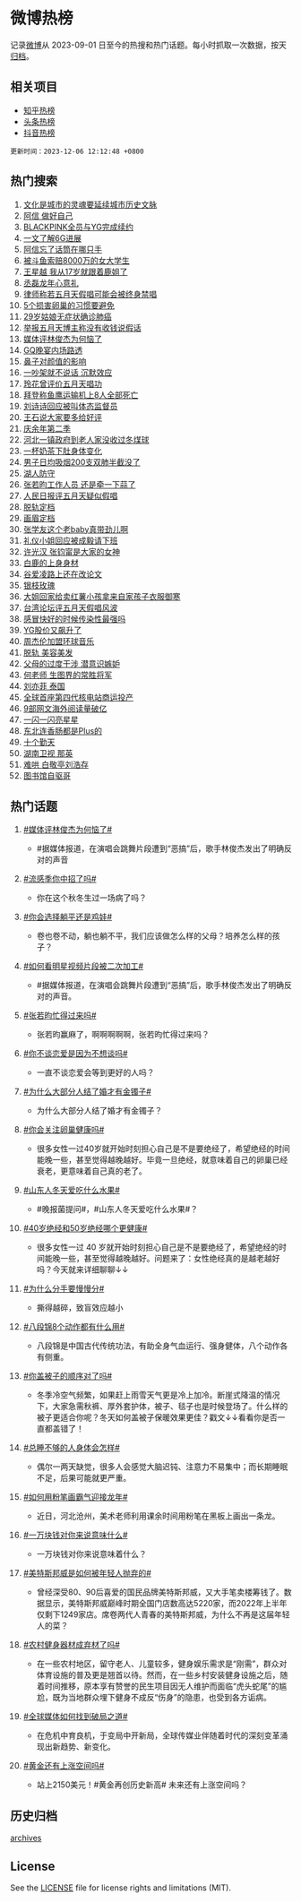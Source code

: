 # 微博热榜

记录[微博](https://www.weibo.com)从 2023-09-01 日至今的热搜和热门话题。每小时抓取一次数据，按天[归档](archives)。

## 相关项目

- [知乎热榜](https://github.com/hotarchive/zhihu)
- [头条热榜](https://github.com/hotarchive/toutiao)
- [抖音热榜](https://github.com/hotarchive/douyin)


`更新时间：2023-12-06 12:12:48 +0800`

## 热门搜索

1. [文化是城市的灵魂要延续城市历史文脉](https://m.weibo.cn/search?containerid=100103type%3D1%26t%3D10%26q%3D%23%E6%96%87%E5%8C%96%E6%98%AF%E5%9F%8E%E5%B8%82%E7%9A%84%E7%81%B5%E9%AD%82%E8%A6%81%E5%BB%B6%E7%BB%AD%E5%9F%8E%E5%B8%82%E5%8E%86%E5%8F%B2%E6%96%87%E8%84%89%23&stream_entry_id=51&isnewpage=1&extparam=seat%3D1%26dgr%3D0%26c_type%3D51%26stream_entry_id%3D51%26cate%3D10103%26filter_type%3Drealtimehot%26q%3D%2523%25E6%2596%2587%25E5%258C%2596%25E6%2598%25AF%25E5%259F%258E%25E5%25B8%2582%25E7%259A%2584%25E7%2581%25B5%25E9%25AD%2582%25E8%25A6%2581%25E5%25BB%25B6%25E7%25BB%25AD%25E5%259F%258E%25E5%25B8%2582%25E5%258E%2586%25E5%258F%25B2%25E6%2596%2587%25E8%2584%2589%2523%26pos%3D0%26display_time%3D1701835967%26pre_seqid%3D1701835967170016238162)
1. [阿信 做好自己](https://m.weibo.cn/search?containerid=100103type%3D1%26t%3D10%26q%3D%E9%98%BF%E4%BF%A1+%E5%81%9A%E5%A5%BD%E8%87%AA%E5%B7%B1&stream_entry_id=31&isnewpage=1&extparam=seat%3D1%26dgr%3D0%26flag%3D4%26pos%3D0%26band_rank%3D1%26realpos%3D1%26c_type%3D31%26lcate%3D5001%26stream_entry_id%3D31%26filter_type%3Drealtimehot%26q%3D%25E9%2598%25BF%25E4%25BF%25A1%2520%25E5%2581%259A%25E5%25A5%25BD%25E8%2587%25AA%25E5%25B7%25B1%26cate%3D5001%26display_time%3D1701835967%26pre_seqid%3D1701835967170016238162)
1. [BLACKPINK全员与YG完成续约](https://m.weibo.cn/search?containerid=100103type%3D1%26t%3D10%26q%3D%23BLACKPINK%E5%85%A8%E5%91%98%E4%B8%8EYG%E5%AE%8C%E6%88%90%E7%BB%AD%E7%BA%A6%23&stream_entry_id=31&isnewpage=1&extparam=seat%3D1%26dgr%3D0%26flag%3D2%26pos%3D1%26band_rank%3D2%26realpos%3D2%26c_type%3D31%26lcate%3D5001%26stream_entry_id%3D31%26filter_type%3Drealtimehot%26q%3D%2523BLACKPINK%25E5%2585%25A8%25E5%2591%2598%25E4%25B8%258EYG%25E5%25AE%258C%25E6%2588%2590%25E7%25BB%25AD%25E7%25BA%25A6%2523%26cate%3D5001%26display_time%3D1701835967%26pre_seqid%3D1701835967170016238162)
1. [一文了解6G进展](https://m.weibo.cn/search?containerid=100103type%3D1%26t%3D10%26q%3D%23%E4%B8%80%E6%96%87%E4%BA%86%E8%A7%A36G%E8%BF%9B%E5%B1%95%23&stream_entry_id=31&isnewpage=1&extparam=seat%3D1%26dgr%3D0%26flag%3D1%26pos%3D2%26band_rank%3D3%26realpos%3D3%26c_type%3D31%26lcate%3D5001%26stream_entry_id%3D31%26filter_type%3Drealtimehot%26q%3D%2523%25E4%25B8%2580%25E6%2596%2587%25E4%25BA%2586%25E8%25A7%25A36G%25E8%25BF%259B%25E5%25B1%2595%2523%26cate%3D5001%26display_time%3D1701835967%26pre_seqid%3D1701835967170016238162)
1. [阿信忘了话筒在哪只手](https://m.weibo.cn/search?containerid=100103type%3D1%26t%3D10%26q%3D%E9%98%BF%E4%BF%A1%E5%BF%98%E4%BA%86%E8%AF%9D%E7%AD%92%E5%9C%A8%E5%93%AA%E5%8F%AA%E6%89%8B&stream_entry_id=31&isnewpage=1&extparam=seat%3D1%26dgr%3D0%26flag%3D2%26pos%3D3%26band_rank%3D4%26realpos%3D4%26c_type%3D31%26lcate%3D5001%26stream_entry_id%3D31%26filter_type%3Drealtimehot%26q%3D%25E9%2598%25BF%25E4%25BF%25A1%25E5%25BF%2598%25E4%25BA%2586%25E8%25AF%259D%25E7%25AD%2592%25E5%259C%25A8%25E5%2593%25AA%25E5%258F%25AA%25E6%2589%258B%26cate%3D5001%26display_time%3D1701835967%26pre_seqid%3D1701835967170016238162)
1. [被斗鱼索赔8000万的女大学生](https://m.weibo.cn/search?containerid=100103type%3D1%26t%3D10%26q%3D%23%E8%A2%AB%E6%96%97%E9%B1%BC%E7%B4%A2%E8%B5%948000%E4%B8%87%E7%9A%84%E5%A5%B3%E5%A4%A7%E5%AD%A6%E7%94%9F%23&stream_entry_id=31&isnewpage=1&extparam=seat%3D1%26dgr%3D0%26flag%3D2%26pos%3D4%26band_rank%3D5%26realpos%3D5%26c_type%3D31%26lcate%3D5001%26stream_entry_id%3D31%26filter_type%3Drealtimehot%26q%3D%2523%25E8%25A2%25AB%25E6%2596%2597%25E9%25B1%25BC%25E7%25B4%25A2%25E8%25B5%25948000%25E4%25B8%2587%25E7%259A%2584%25E5%25A5%25B3%25E5%25A4%25A7%25E5%25AD%25A6%25E7%2594%259F%2523%26cate%3D5001%26display_time%3D1701835967%26pre_seqid%3D1701835967170016238162)
1. [王星越 我从17岁就跟着鹿姐了](https://m.weibo.cn/search?containerid=100103type%3D1%26t%3D10%26q%3D%E7%8E%8B%E6%98%9F%E8%B6%8A+%E6%88%91%E4%BB%8E17%E5%B2%81%E5%B0%B1%E8%B7%9F%E7%9D%80%E9%B9%BF%E5%A7%90%E4%BA%86&stream_entry_id=31&isnewpage=1&extparam=seat%3D1%26dgr%3D0%26flag%3D1%26pos%3D5%26band_rank%3D6%26realpos%3D6%26c_type%3D31%26lcate%3D5001%26stream_entry_id%3D31%26filter_type%3Drealtimehot%26q%3D%25E7%258E%258B%25E6%2598%259F%25E8%25B6%258A%2520%25E6%2588%2591%25E4%25BB%258E17%25E5%25B2%2581%25E5%25B0%25B1%25E8%25B7%259F%25E7%259D%2580%25E9%25B9%25BF%25E5%25A7%2590%25E4%25BA%2586%26cate%3D5001%26display_time%3D1701835967%26pre_seqid%3D1701835967170016238162)
1. [丞磊龙年心意礼](https://m.weibo.cn/search?containerid=100103type%3D1%26t%3D10%26q%3D%23%E4%B8%9E%E7%A3%8A%E9%BE%99%E5%B9%B4%E5%BF%83%E6%84%8F%E7%A4%BC%23&stream_entry_id=31&isnewpage=1&extparam=seat%3D1%26dgr%3D0%26filter_type%3Drealtimehot%26q%3D%2523%25E4%25B8%259E%25E7%25A3%258A%25E9%25BE%2599%25E5%25B9%25B4%25E5%25BF%2583%25E6%2584%258F%25E7%25A4%25BC%2523%26pos%3D6%26band_rank%3D7%26topic_ad%3D1%26c_type%3D31%26is_ad_pos%3D1%26stream_entry_id%3D31%26adid%3D213520%26cate%3D5001%26lcate%3D5001%26display_time%3D1701835967%26pre_seqid%3D1701835967170016238162)
1. [律师称若五月天假唱可能会被终身禁唱](https://m.weibo.cn/search?containerid=100103type%3D1%26t%3D10%26q%3D%23%E5%BE%8B%E5%B8%88%E7%A7%B0%E8%8B%A5%E4%BA%94%E6%9C%88%E5%A4%A9%E5%81%87%E5%94%B1%E5%8F%AF%E8%83%BD%E4%BC%9A%E8%A2%AB%E7%BB%88%E8%BA%AB%E7%A6%81%E5%94%B1%23&stream_entry_id=31&isnewpage=1&extparam=seat%3D1%26dgr%3D0%26flag%3D2%26pos%3D7%26band_rank%3D7%26realpos%3D7%26c_type%3D31%26lcate%3D5001%26stream_entry_id%3D31%26filter_type%3Drealtimehot%26q%3D%2523%25E5%25BE%258B%25E5%25B8%2588%25E7%25A7%25B0%25E8%258B%25A5%25E4%25BA%2594%25E6%259C%2588%25E5%25A4%25A9%25E5%2581%2587%25E5%2594%25B1%25E5%258F%25AF%25E8%2583%25BD%25E4%25BC%259A%25E8%25A2%25AB%25E7%25BB%2588%25E8%25BA%25AB%25E7%25A6%2581%25E5%2594%25B1%2523%26cate%3D5001%26display_time%3D1701835967%26pre_seqid%3D1701835967170016238162)
1. [5个损害卵巢的习惯要避免](https://m.weibo.cn/search?containerid=100103type%3D1%26t%3D10%26q%3D%235%E4%B8%AA%E6%8D%9F%E5%AE%B3%E5%8D%B5%E5%B7%A2%E7%9A%84%E4%B9%A0%E6%83%AF%E8%A6%81%E9%81%BF%E5%85%8D%23&stream_entry_id=31&isnewpage=1&extparam=seat%3D1%26dgr%3D0%26flag%3D1%26pos%3D8%26band_rank%3D8%26realpos%3D8%26c_type%3D31%26lcate%3D5001%26stream_entry_id%3D31%26filter_type%3Drealtimehot%26q%3D%25235%25E4%25B8%25AA%25E6%258D%259F%25E5%25AE%25B3%25E5%258D%25B5%25E5%25B7%25A2%25E7%259A%2584%25E4%25B9%25A0%25E6%2583%25AF%25E8%25A6%2581%25E9%2581%25BF%25E5%2585%258D%2523%26cate%3D5001%26display_time%3D1701835967%26pre_seqid%3D1701835967170016238162)
1. [29岁姑娘无症状确诊肺癌](https://m.weibo.cn/search?containerid=100103type%3D1%26t%3D10%26q%3D%2329%E5%B2%81%E5%A7%91%E5%A8%98%E6%97%A0%E7%97%87%E7%8A%B6%E7%A1%AE%E8%AF%8A%E8%82%BA%E7%99%8C%23&stream_entry_id=31&isnewpage=1&extparam=seat%3D1%26dgr%3D0%26flag%3D0%26pos%3D9%26band_rank%3D9%26realpos%3D9%26c_type%3D31%26lcate%3D5001%26stream_entry_id%3D31%26filter_type%3Drealtimehot%26q%3D%252329%25E5%25B2%2581%25E5%25A7%2591%25E5%25A8%2598%25E6%2597%25A0%25E7%2597%2587%25E7%258A%25B6%25E7%25A1%25AE%25E8%25AF%258A%25E8%2582%25BA%25E7%2599%258C%2523%26cate%3D5001%26display_time%3D1701835967%26pre_seqid%3D1701835967170016238162)
1. [举报五月天博主称没有收钱说假话](https://m.weibo.cn/search?containerid=100103type%3D1%26t%3D10%26q%3D%23%E4%B8%BE%E6%8A%A5%E4%BA%94%E6%9C%88%E5%A4%A9%E5%8D%9A%E4%B8%BB%E7%A7%B0%E6%B2%A1%E6%9C%89%E6%94%B6%E9%92%B1%E8%AF%B4%E5%81%87%E8%AF%9D%23&stream_entry_id=31&isnewpage=1&extparam=seat%3D1%26dgr%3D0%26flag%3D2%26pos%3D10%26band_rank%3D10%26realpos%3D10%26c_type%3D31%26lcate%3D5001%26stream_entry_id%3D31%26filter_type%3Drealtimehot%26q%3D%2523%25E4%25B8%25BE%25E6%258A%25A5%25E4%25BA%2594%25E6%259C%2588%25E5%25A4%25A9%25E5%258D%259A%25E4%25B8%25BB%25E7%25A7%25B0%25E6%25B2%25A1%25E6%259C%2589%25E6%2594%25B6%25E9%2592%25B1%25E8%25AF%25B4%25E5%2581%2587%25E8%25AF%259D%2523%26cate%3D5001%26display_time%3D1701835967%26pre_seqid%3D1701835967170016238162)
1. [媒体评林俊杰为何恼了](https://m.weibo.cn/search?containerid=100103type%3D1%26t%3D10%26q%3D%23%E5%AA%92%E4%BD%93%E8%AF%84%E6%9E%97%E4%BF%8A%E6%9D%B0%E4%B8%BA%E4%BD%95%E6%81%BC%E4%BA%86%23&stream_entry_id=31&isnewpage=1&extparam=seat%3D1%26dgr%3D0%26flag%3D2%26pos%3D11%26band_rank%3D11%26realpos%3D11%26c_type%3D31%26lcate%3D5001%26stream_entry_id%3D31%26filter_type%3Drealtimehot%26q%3D%2523%25E5%25AA%2592%25E4%25BD%2593%25E8%25AF%2584%25E6%259E%2597%25E4%25BF%258A%25E6%259D%25B0%25E4%25B8%25BA%25E4%25BD%2595%25E6%2581%25BC%25E4%25BA%2586%2523%26cate%3D5001%26display_time%3D1701835967%26pre_seqid%3D1701835967170016238162)
1. [GQ晚宴内场路透](https://m.weibo.cn/search?containerid=100103type%3D1%26t%3D10%26q%3D%23GQ%E6%99%9A%E5%AE%B4%E5%86%85%E5%9C%BA%E8%B7%AF%E9%80%8F%23&stream_entry_id=31&isnewpage=1&extparam=seat%3D1%26dgr%3D0%26flag%3D1%26pos%3D12%26band_rank%3D12%26realpos%3D12%26c_type%3D31%26lcate%3D5001%26stream_entry_id%3D31%26filter_type%3Drealtimehot%26q%3D%2523GQ%25E6%2599%259A%25E5%25AE%25B4%25E5%2586%2585%25E5%259C%25BA%25E8%25B7%25AF%25E9%2580%258F%2523%26cate%3D5001%26display_time%3D1701835967%26pre_seqid%3D1701835967170016238162)
1. [鼻子对颜值的影响](https://m.weibo.cn/search?containerid=100103type%3D1%26t%3D10%26q%3D%E9%BC%BB%E5%AD%90%E5%AF%B9%E9%A2%9C%E5%80%BC%E7%9A%84%E5%BD%B1%E5%93%8D&stream_entry_id=31&isnewpage=1&extparam=seat%3D1%26dgr%3D0%26flag%3D1%26pos%3D13%26band_rank%3D13%26realpos%3D13%26c_type%3D31%26lcate%3D5001%26stream_entry_id%3D31%26filter_type%3Drealtimehot%26q%3D%25E9%25BC%25BB%25E5%25AD%2590%25E5%25AF%25B9%25E9%25A2%259C%25E5%2580%25BC%25E7%259A%2584%25E5%25BD%25B1%25E5%2593%258D%26cate%3D5001%26display_time%3D1701835967%26pre_seqid%3D1701835967170016238162)
1. [一吵架就不说话 沉默效应](https://m.weibo.cn/search?containerid=100103type%3D1%26t%3D10%26q%3D%E4%B8%80%E5%90%B5%E6%9E%B6%E5%B0%B1%E4%B8%8D%E8%AF%B4%E8%AF%9D+%E6%B2%89%E9%BB%98%E6%95%88%E5%BA%94&stream_entry_id=31&isnewpage=1&extparam=seat%3D1%26dgr%3D0%26flag%3D1%26pos%3D14%26band_rank%3D14%26realpos%3D14%26c_type%3D31%26lcate%3D5001%26stream_entry_id%3D31%26filter_type%3Drealtimehot%26q%3D%25E4%25B8%2580%25E5%2590%25B5%25E6%259E%25B6%25E5%25B0%25B1%25E4%25B8%258D%25E8%25AF%25B4%25E8%25AF%259D%2520%25E6%25B2%2589%25E9%25BB%2598%25E6%2595%2588%25E5%25BA%2594%26cate%3D5001%26display_time%3D1701835967%26pre_seqid%3D1701835967170016238162)
1. [玲花曾评价五月天唱功](https://m.weibo.cn/search?containerid=100103type%3D1%26t%3D10%26q%3D%23%E7%8E%B2%E8%8A%B1%E6%9B%BE%E8%AF%84%E4%BB%B7%E4%BA%94%E6%9C%88%E5%A4%A9%E5%94%B1%E5%8A%9F%23&stream_entry_id=31&isnewpage=1&extparam=seat%3D1%26dgr%3D0%26flag%3D1%26pos%3D15%26band_rank%3D15%26realpos%3D15%26c_type%3D31%26lcate%3D5001%26stream_entry_id%3D31%26filter_type%3Drealtimehot%26q%3D%2523%25E7%258E%25B2%25E8%258A%25B1%25E6%259B%25BE%25E8%25AF%2584%25E4%25BB%25B7%25E4%25BA%2594%25E6%259C%2588%25E5%25A4%25A9%25E5%2594%25B1%25E5%258A%259F%2523%26cate%3D5001%26display_time%3D1701835967%26pre_seqid%3D1701835967170016238162)
1. [拜登称鱼鹰运输机上8人全部死亡](https://m.weibo.cn/search?containerid=100103type%3D1%26t%3D10%26q%3D%23%E6%8B%9C%E7%99%BB%E7%A7%B0%E9%B1%BC%E9%B9%B0%E8%BF%90%E8%BE%93%E6%9C%BA%E4%B8%8A8%E4%BA%BA%E5%85%A8%E9%83%A8%E6%AD%BB%E4%BA%A1%23&stream_entry_id=31&isnewpage=1&extparam=seat%3D1%26dgr%3D0%26flag%3D1%26pos%3D16%26band_rank%3D16%26realpos%3D16%26c_type%3D31%26lcate%3D5001%26stream_entry_id%3D31%26filter_type%3Drealtimehot%26q%3D%2523%25E6%258B%259C%25E7%2599%25BB%25E7%25A7%25B0%25E9%25B1%25BC%25E9%25B9%25B0%25E8%25BF%2590%25E8%25BE%2593%25E6%259C%25BA%25E4%25B8%258A8%25E4%25BA%25BA%25E5%2585%25A8%25E9%2583%25A8%25E6%25AD%25BB%25E4%25BA%25A1%2523%26cate%3D5001%26display_time%3D1701835967%26pre_seqid%3D1701835967170016238162)
1. [刘诗诗回应被叫体态监督员](https://m.weibo.cn/search?containerid=100103type%3D1%26t%3D10%26q%3D%23%E5%88%98%E8%AF%97%E8%AF%97%E5%9B%9E%E5%BA%94%E8%A2%AB%E5%8F%AB%E4%BD%93%E6%80%81%E7%9B%91%E7%9D%A3%E5%91%98%23&stream_entry_id=31&isnewpage=1&extparam=seat%3D1%26dgr%3D0%26flag%3D1%26pos%3D17%26band_rank%3D17%26realpos%3D17%26c_type%3D31%26lcate%3D5001%26stream_entry_id%3D31%26filter_type%3Drealtimehot%26q%3D%2523%25E5%2588%2598%25E8%25AF%2597%25E8%25AF%2597%25E5%259B%259E%25E5%25BA%2594%25E8%25A2%25AB%25E5%258F%25AB%25E4%25BD%2593%25E6%2580%2581%25E7%259B%2591%25E7%259D%25A3%25E5%2591%2598%2523%26cate%3D5001%26display_time%3D1701835967%26pre_seqid%3D1701835967170016238162)
1. [王石说大家要多给好评](https://m.weibo.cn/search?containerid=100103type%3D1%26t%3D10%26q%3D%23%E7%8E%8B%E7%9F%B3%E8%AF%B4%E5%A4%A7%E5%AE%B6%E8%A6%81%E5%A4%9A%E7%BB%99%E5%A5%BD%E8%AF%84%23&stream_entry_id=31&isnewpage=1&extparam=seat%3D1%26dgr%3D0%26flag%3D0%26realpos%3D18%26pos%3D18%26band_rank%3D18%26q%3D%2523%25E7%258E%258B%25E7%259F%25B3%25E8%25AF%25B4%25E5%25A4%25A7%25E5%25AE%25B6%25E8%25A6%2581%25E5%25A4%259A%25E7%25BB%2599%25E5%25A5%25BD%25E8%25AF%2584%2523%26c_type%3D31%26lcate%3D5001%26stream_entry_id%3D31%26filter_type%3Drealtimehot%26adid%3D213337%26cate%3D5001%26display_time%3D1701835967%26pre_seqid%3D1701835967170016238162)
1. [庆余年第二季](https://m.weibo.cn/search?containerid=100103type%3D1%26t%3D10%26q%3D%E5%BA%86%E4%BD%99%E5%B9%B4%E7%AC%AC%E4%BA%8C%E5%AD%A3&stream_entry_id=31&isnewpage=1&extparam=seat%3D1%26dgr%3D0%26flag%3D0%26pos%3D19%26band_rank%3D19%26realpos%3D19%26c_type%3D31%26lcate%3D5001%26stream_entry_id%3D31%26filter_type%3Drealtimehot%26q%3D%25E5%25BA%2586%25E4%25BD%2599%25E5%25B9%25B4%25E7%25AC%25AC%25E4%25BA%258C%25E5%25AD%25A3%26cate%3D5001%26display_time%3D1701835967%26pre_seqid%3D1701835967170016238162)
1. [河北一镇政府到老人家没收过冬煤球](https://m.weibo.cn/search?containerid=100103type%3D1%26t%3D10%26q%3D%23%E6%B2%B3%E5%8C%97%E4%B8%80%E9%95%87%E6%94%BF%E5%BA%9C%E5%88%B0%E8%80%81%E4%BA%BA%E5%AE%B6%E6%B2%A1%E6%94%B6%E8%BF%87%E5%86%AC%E7%85%A4%E7%90%83%23&stream_entry_id=31&isnewpage=1&extparam=seat%3D1%26dgr%3D0%26flag%3D0%26pos%3D20%26band_rank%3D20%26realpos%3D20%26c_type%3D31%26lcate%3D5001%26stream_entry_id%3D31%26filter_type%3Drealtimehot%26q%3D%2523%25E6%25B2%25B3%25E5%258C%2597%25E4%25B8%2580%25E9%2595%2587%25E6%2594%25BF%25E5%25BA%259C%25E5%2588%25B0%25E8%2580%2581%25E4%25BA%25BA%25E5%25AE%25B6%25E6%25B2%25A1%25E6%2594%25B6%25E8%25BF%2587%25E5%2586%25AC%25E7%2585%25A4%25E7%2590%2583%2523%26cate%3D5001%26display_time%3D1701835967%26pre_seqid%3D1701835967170016238162)
1. [一杯奶茶下肚身体变化](https://m.weibo.cn/search?containerid=100103type%3D1%26t%3D10%26q%3D%E4%B8%80%E6%9D%AF%E5%A5%B6%E8%8C%B6%E4%B8%8B%E8%82%9A%E8%BA%AB%E4%BD%93%E5%8F%98%E5%8C%96&stream_entry_id=31&isnewpage=1&extparam=seat%3D1%26dgr%3D0%26flag%3D1%26pos%3D21%26band_rank%3D21%26realpos%3D21%26c_type%3D31%26lcate%3D5001%26stream_entry_id%3D31%26filter_type%3Drealtimehot%26q%3D%25E4%25B8%2580%25E6%259D%25AF%25E5%25A5%25B6%25E8%258C%25B6%25E4%25B8%258B%25E8%2582%259A%25E8%25BA%25AB%25E4%25BD%2593%25E5%258F%2598%25E5%258C%2596%26cate%3D5001%26display_time%3D1701835967%26pre_seqid%3D1701835967170016238162)
1. [男子日均吸烟200支双肺半截没了](https://m.weibo.cn/search?containerid=100103type%3D1%26t%3D10%26q%3D%23%E7%94%B7%E5%AD%90%E6%97%A5%E5%9D%87%E5%90%B8%E7%83%9F200%E6%94%AF%E5%8F%8C%E8%82%BA%E5%8D%8A%E6%88%AA%E6%B2%A1%E4%BA%86%23&stream_entry_id=31&isnewpage=1&extparam=seat%3D1%26dgr%3D0%26flag%3D1%26pos%3D22%26band_rank%3D22%26realpos%3D22%26c_type%3D31%26lcate%3D5001%26stream_entry_id%3D31%26filter_type%3Drealtimehot%26q%3D%2523%25E7%2594%25B7%25E5%25AD%2590%25E6%2597%25A5%25E5%259D%2587%25E5%2590%25B8%25E7%2583%259F200%25E6%2594%25AF%25E5%258F%258C%25E8%2582%25BA%25E5%258D%258A%25E6%2588%25AA%25E6%25B2%25A1%25E4%25BA%2586%2523%26cate%3D5001%26display_time%3D1701835967%26pre_seqid%3D1701835967170016238162)
1. [湖人防守](https://m.weibo.cn/search?containerid=100103type%3D1%26t%3D10%26q%3D%E6%B9%96%E4%BA%BA%E9%98%B2%E5%AE%88&stream_entry_id=31&isnewpage=1&extparam=seat%3D1%26dgr%3D0%26flag%3D1%26pos%3D23%26band_rank%3D23%26realpos%3D23%26c_type%3D31%26lcate%3D5001%26stream_entry_id%3D31%26filter_type%3Drealtimehot%26q%3D%25E6%25B9%2596%25E4%25BA%25BA%25E9%2598%25B2%25E5%25AE%2588%26cate%3D5001%26display_time%3D1701835967%26pre_seqid%3D1701835967170016238162)
1. [张若昀工作人员 还是牵一下蒜了](https://m.weibo.cn/search?containerid=100103type%3D1%26t%3D10%26q%3D%E5%BC%A0%E8%8B%A5%E6%98%80%E5%B7%A5%E4%BD%9C%E4%BA%BA%E5%91%98+%E8%BF%98%E6%98%AF%E7%89%B5%E4%B8%80%E4%B8%8B%E8%92%9C%E4%BA%86&stream_entry_id=31&isnewpage=1&extparam=seat%3D1%26dgr%3D0%26flag%3D0%26pos%3D24%26band_rank%3D24%26realpos%3D24%26c_type%3D31%26lcate%3D5001%26stream_entry_id%3D31%26filter_type%3Drealtimehot%26q%3D%25E5%25BC%25A0%25E8%258B%25A5%25E6%2598%2580%25E5%25B7%25A5%25E4%25BD%259C%25E4%25BA%25BA%25E5%2591%2598%2520%25E8%25BF%2598%25E6%2598%25AF%25E7%2589%25B5%25E4%25B8%2580%25E4%25B8%258B%25E8%2592%259C%25E4%25BA%2586%26cate%3D5001%26display_time%3D1701835967%26pre_seqid%3D1701835967170016238162)
1. [人民日报评五月天疑似假唱](https://m.weibo.cn/search?containerid=100103type%3D1%26t%3D10%26q%3D%23%E4%BA%BA%E6%B0%91%E6%97%A5%E6%8A%A5%E8%AF%84%E4%BA%94%E6%9C%88%E5%A4%A9%E7%96%91%E4%BC%BC%E5%81%87%E5%94%B1%23&stream_entry_id=31&isnewpage=1&extparam=seat%3D1%26dgr%3D0%26flag%3D0%26pos%3D25%26band_rank%3D25%26realpos%3D25%26c_type%3D31%26lcate%3D5001%26stream_entry_id%3D31%26filter_type%3Drealtimehot%26q%3D%2523%25E4%25BA%25BA%25E6%25B0%2591%25E6%2597%25A5%25E6%258A%25A5%25E8%25AF%2584%25E4%25BA%2594%25E6%259C%2588%25E5%25A4%25A9%25E7%2596%2591%25E4%25BC%25BC%25E5%2581%2587%25E5%2594%25B1%2523%26cate%3D5001%26display_time%3D1701835967%26pre_seqid%3D1701835967170016238162)
1. [脱轨定档](https://m.weibo.cn/search?containerid=100103type%3D1%26t%3D10%26q%3D%E8%84%B1%E8%BD%A8%E5%AE%9A%E6%A1%A3&stream_entry_id=31&isnewpage=1&extparam=seat%3D1%26dgr%3D0%26flag%3D0%26pos%3D26%26band_rank%3D26%26realpos%3D26%26c_type%3D31%26lcate%3D5001%26stream_entry_id%3D31%26filter_type%3Drealtimehot%26q%3D%25E8%2584%25B1%25E8%25BD%25A8%25E5%25AE%259A%25E6%25A1%25A3%26cate%3D5001%26display_time%3D1701835967%26pre_seqid%3D1701835967170016238162)
1. [画眉定档](https://m.weibo.cn/search?containerid=100103type%3D1%26t%3D10%26q%3D%23%E7%94%BB%E7%9C%89%E5%AE%9A%E6%A1%A3%23&stream_entry_id=31&isnewpage=1&extparam=seat%3D1%26dgr%3D0%26flag%3D1%26pos%3D27%26band_rank%3D27%26realpos%3D27%26c_type%3D31%26lcate%3D5001%26stream_entry_id%3D31%26filter_type%3Drealtimehot%26q%3D%2523%25E7%2594%25BB%25E7%259C%2589%25E5%25AE%259A%25E6%25A1%25A3%2523%26cate%3D5001%26display_time%3D1701835967%26pre_seqid%3D1701835967170016238162)
1. [张学友这个老baby真带劲儿啊](https://m.weibo.cn/search?containerid=100103type%3D1%26t%3D10%26q%3D%E5%BC%A0%E5%AD%A6%E5%8F%8B%E8%BF%99%E4%B8%AA%E8%80%81baby%E7%9C%9F%E5%B8%A6%E5%8A%B2%E5%84%BF%E5%95%8A&stream_entry_id=31&isnewpage=1&extparam=seat%3D1%26dgr%3D0%26flag%3D1%26pos%3D28%26band_rank%3D28%26realpos%3D28%26c_type%3D31%26lcate%3D5001%26stream_entry_id%3D31%26filter_type%3Drealtimehot%26q%3D%25E5%25BC%25A0%25E5%25AD%25A6%25E5%258F%258B%25E8%25BF%2599%25E4%25B8%25AA%25E8%2580%2581baby%25E7%259C%259F%25E5%25B8%25A6%25E5%258A%25B2%25E5%2584%25BF%25E5%2595%258A%26cate%3D5001%26display_time%3D1701835967%26pre_seqid%3D1701835967170016238162)
1. [礼仪小姐回应被成毅请下班](https://m.weibo.cn/search?containerid=100103type%3D1%26t%3D10%26q%3D%23%E7%A4%BC%E4%BB%AA%E5%B0%8F%E5%A7%90%E5%9B%9E%E5%BA%94%E8%A2%AB%E6%88%90%E6%AF%85%E8%AF%B7%E4%B8%8B%E7%8F%AD%23&stream_entry_id=31&isnewpage=1&extparam=seat%3D1%26dgr%3D0%26flag%3D0%26pos%3D29%26band_rank%3D29%26realpos%3D29%26c_type%3D31%26lcate%3D5001%26stream_entry_id%3D31%26filter_type%3Drealtimehot%26q%3D%2523%25E7%25A4%25BC%25E4%25BB%25AA%25E5%25B0%258F%25E5%25A7%2590%25E5%259B%259E%25E5%25BA%2594%25E8%25A2%25AB%25E6%2588%2590%25E6%25AF%2585%25E8%25AF%25B7%25E4%25B8%258B%25E7%258F%25AD%2523%26cate%3D5001%26display_time%3D1701835967%26pre_seqid%3D1701835967170016238162)
1. [许光汉 张钧甯是大家的女神](https://m.weibo.cn/search?containerid=100103type%3D1%26t%3D10%26q%3D%E8%AE%B8%E5%85%89%E6%B1%89+%E5%BC%A0%E9%92%A7%E7%94%AF%E6%98%AF%E5%A4%A7%E5%AE%B6%E7%9A%84%E5%A5%B3%E7%A5%9E&stream_entry_id=31&isnewpage=1&extparam=seat%3D1%26dgr%3D0%26flag%3D1%26pos%3D30%26band_rank%3D30%26realpos%3D30%26c_type%3D31%26lcate%3D5001%26stream_entry_id%3D31%26filter_type%3Drealtimehot%26q%3D%25E8%25AE%25B8%25E5%2585%2589%25E6%25B1%2589%2520%25E5%25BC%25A0%25E9%2592%25A7%25E7%2594%25AF%25E6%2598%25AF%25E5%25A4%25A7%25E5%25AE%25B6%25E7%259A%2584%25E5%25A5%25B3%25E7%25A5%259E%26cate%3D5001%26display_time%3D1701835967%26pre_seqid%3D1701835967170016238162)
1. [白鹿的上身身材](https://m.weibo.cn/search?containerid=100103type%3D1%26t%3D10%26q%3D%23%E7%99%BD%E9%B9%BF%E7%9A%84%E4%B8%8A%E8%BA%AB%E8%BA%AB%E6%9D%90%23&stream_entry_id=31&isnewpage=1&extparam=seat%3D1%26dgr%3D0%26flag%3D0%26pos%3D31%26band_rank%3D31%26realpos%3D31%26c_type%3D31%26lcate%3D5001%26stream_entry_id%3D31%26filter_type%3Drealtimehot%26q%3D%2523%25E7%2599%25BD%25E9%25B9%25BF%25E7%259A%2584%25E4%25B8%258A%25E8%25BA%25AB%25E8%25BA%25AB%25E6%259D%2590%2523%26cate%3D5001%26display_time%3D1701835967%26pre_seqid%3D1701835967170016238162)
1. [谷爱凌路上还在改论文](https://m.weibo.cn/search?containerid=100103type%3D1%26t%3D10%26q%3D%23%E8%B0%B7%E7%88%B1%E5%87%8C%E8%B7%AF%E4%B8%8A%E8%BF%98%E5%9C%A8%E6%94%B9%E8%AE%BA%E6%96%87%23&stream_entry_id=31&isnewpage=1&extparam=seat%3D1%26dgr%3D0%26flag%3D1%26pos%3D32%26band_rank%3D32%26realpos%3D32%26c_type%3D31%26lcate%3D5001%26stream_entry_id%3D31%26filter_type%3Drealtimehot%26q%3D%2523%25E8%25B0%25B7%25E7%2588%25B1%25E5%2587%258C%25E8%25B7%25AF%25E4%25B8%258A%25E8%25BF%2598%25E5%259C%25A8%25E6%2594%25B9%25E8%25AE%25BA%25E6%2596%2587%2523%26cate%3D5001%26display_time%3D1701835967%26pre_seqid%3D1701835967170016238162)
1. [银枝玫瑰](https://m.weibo.cn/search?containerid=100103type%3D1%26t%3D10%26q%3D%E9%93%B6%E6%9E%9D%E7%8E%AB%E7%91%B0&stream_entry_id=31&isnewpage=1&extparam=seat%3D1%26dgr%3D0%26flag%3D1%26pos%3D33%26band_rank%3D33%26realpos%3D33%26c_type%3D31%26lcate%3D5001%26stream_entry_id%3D31%26filter_type%3Drealtimehot%26q%3D%25E9%2593%25B6%25E6%259E%259D%25E7%258E%25AB%25E7%2591%25B0%26cate%3D5001%26display_time%3D1701835967%26pre_seqid%3D1701835967170016238162)
1. [大姐回家给卖红薯小孩拿来自家孩子衣服御寒](https://m.weibo.cn/search?containerid=100103type%3D1%26t%3D10%26q%3D%23%E5%A4%A7%E5%A7%90%E5%9B%9E%E5%AE%B6%E7%BB%99%E5%8D%96%E7%BA%A2%E8%96%AF%E5%B0%8F%E5%AD%A9%E6%8B%BF%E6%9D%A5%E8%87%AA%E5%AE%B6%E5%AD%A9%E5%AD%90%E8%A1%A3%E6%9C%8D%E5%BE%A1%E5%AF%92%23&stream_entry_id=31&isnewpage=1&extparam=seat%3D1%26dgr%3D0%26flag%3D32768%26pos%3D34%26band_rank%3D34%26realpos%3D34%26c_type%3D31%26lcate%3D5001%26stream_entry_id%3D31%26filter_type%3Drealtimehot%26q%3D%2523%25E5%25A4%25A7%25E5%25A7%2590%25E5%259B%259E%25E5%25AE%25B6%25E7%25BB%2599%25E5%258D%2596%25E7%25BA%25A2%25E8%2596%25AF%25E5%25B0%258F%25E5%25AD%25A9%25E6%258B%25BF%25E6%259D%25A5%25E8%2587%25AA%25E5%25AE%25B6%25E5%25AD%25A9%25E5%25AD%2590%25E8%25A1%25A3%25E6%259C%258D%25E5%25BE%25A1%25E5%25AF%2592%2523%26cate%3D5001%26display_time%3D1701835967%26pre_seqid%3D1701835967170016238162)
1. [台湾论坛评五月天假唱风波](https://m.weibo.cn/search?containerid=100103type%3D1%26t%3D10%26q%3D%23%E5%8F%B0%E6%B9%BE%E8%AE%BA%E5%9D%9B%E8%AF%84%E4%BA%94%E6%9C%88%E5%A4%A9%E5%81%87%E5%94%B1%E9%A3%8E%E6%B3%A2%23&stream_entry_id=31&isnewpage=1&extparam=seat%3D1%26dgr%3D0%26flag%3D1%26pos%3D35%26band_rank%3D35%26realpos%3D35%26c_type%3D31%26lcate%3D5001%26stream_entry_id%3D31%26filter_type%3Drealtimehot%26q%3D%2523%25E5%258F%25B0%25E6%25B9%25BE%25E8%25AE%25BA%25E5%259D%259B%25E8%25AF%2584%25E4%25BA%2594%25E6%259C%2588%25E5%25A4%25A9%25E5%2581%2587%25E5%2594%25B1%25E9%25A3%258E%25E6%25B3%25A2%2523%26cate%3D5001%26display_time%3D1701835967%26pre_seqid%3D1701835967170016238162)
1. [感冒快好的时候传染性最强吗](https://m.weibo.cn/search?containerid=100103type%3D1%26t%3D10%26q%3D%23%E6%84%9F%E5%86%92%E5%BF%AB%E5%A5%BD%E7%9A%84%E6%97%B6%E5%80%99%E4%BC%A0%E6%9F%93%E6%80%A7%E6%9C%80%E5%BC%BA%E5%90%97%23&stream_entry_id=31&isnewpage=1&extparam=seat%3D1%26dgr%3D0%26flag%3D0%26pos%3D36%26band_rank%3D36%26realpos%3D36%26c_type%3D31%26lcate%3D5001%26stream_entry_id%3D31%26filter_type%3Drealtimehot%26q%3D%2523%25E6%2584%259F%25E5%2586%2592%25E5%25BF%25AB%25E5%25A5%25BD%25E7%259A%2584%25E6%2597%25B6%25E5%2580%2599%25E4%25BC%25A0%25E6%259F%2593%25E6%2580%25A7%25E6%259C%2580%25E5%25BC%25BA%25E5%2590%2597%2523%26cate%3D5001%26display_time%3D1701835967%26pre_seqid%3D1701835967170016238162)
1. [YG股价又飙升了](https://m.weibo.cn/search?containerid=100103type%3D1%26t%3D10%26q%3D%23YG%E8%82%A1%E4%BB%B7%E5%8F%88%E9%A3%99%E5%8D%87%E4%BA%86%23&stream_entry_id=31&isnewpage=1&extparam=seat%3D1%26dgr%3D0%26flag%3D1%26pos%3D37%26band_rank%3D37%26realpos%3D37%26c_type%3D31%26lcate%3D5001%26stream_entry_id%3D31%26filter_type%3Drealtimehot%26q%3D%2523YG%25E8%2582%25A1%25E4%25BB%25B7%25E5%258F%2588%25E9%25A3%2599%25E5%258D%2587%25E4%25BA%2586%2523%26cate%3D5001%26display_time%3D1701835967%26pre_seqid%3D1701835967170016238162)
1. [周杰伦加盟环球音乐](https://m.weibo.cn/search?containerid=100103type%3D1%26t%3D10%26q%3D%23%E5%91%A8%E6%9D%B0%E4%BC%A6%E5%8A%A0%E7%9B%9F%E7%8E%AF%E7%90%83%E9%9F%B3%E4%B9%90%23&stream_entry_id=31&isnewpage=1&extparam=seat%3D1%26dgr%3D0%26flag%3D1%26pos%3D38%26band_rank%3D38%26realpos%3D38%26c_type%3D31%26lcate%3D5001%26stream_entry_id%3D31%26filter_type%3Drealtimehot%26q%3D%2523%25E5%2591%25A8%25E6%259D%25B0%25E4%25BC%25A6%25E5%258A%25A0%25E7%259B%259F%25E7%258E%25AF%25E7%2590%2583%25E9%259F%25B3%25E4%25B9%2590%2523%26cate%3D5001%26display_time%3D1701835967%26pre_seqid%3D1701835967170016238162)
1. [脱轨 美容美发](https://m.weibo.cn/search?containerid=100103type%3D1%26t%3D10%26q%3D%E8%84%B1%E8%BD%A8+%E7%BE%8E%E5%AE%B9%E7%BE%8E%E5%8F%91&stream_entry_id=31&isnewpage=1&extparam=seat%3D1%26dgr%3D0%26flag%3D1%26pos%3D39%26band_rank%3D39%26realpos%3D39%26c_type%3D31%26lcate%3D5001%26stream_entry_id%3D31%26filter_type%3Drealtimehot%26q%3D%25E8%2584%25B1%25E8%25BD%25A8%2520%25E7%25BE%258E%25E5%25AE%25B9%25E7%25BE%258E%25E5%258F%2591%26cate%3D5001%26display_time%3D1701835967%26pre_seqid%3D1701835967170016238162)
1. [父母的过度干涉 潜意识嫉妒](https://m.weibo.cn/search?containerid=100103type%3D1%26t%3D10%26q%3D%E7%88%B6%E6%AF%8D%E7%9A%84%E8%BF%87%E5%BA%A6%E5%B9%B2%E6%B6%89+%E6%BD%9C%E6%84%8F%E8%AF%86%E5%AB%89%E5%A6%92&stream_entry_id=31&isnewpage=1&extparam=seat%3D1%26dgr%3D0%26flag%3D0%26pos%3D40%26band_rank%3D40%26realpos%3D40%26c_type%3D31%26lcate%3D5001%26stream_entry_id%3D31%26filter_type%3Drealtimehot%26q%3D%25E7%2588%25B6%25E6%25AF%258D%25E7%259A%2584%25E8%25BF%2587%25E5%25BA%25A6%25E5%25B9%25B2%25E6%25B6%2589%2520%25E6%25BD%259C%25E6%2584%258F%25E8%25AF%2586%25E5%25AB%2589%25E5%25A6%2592%26cate%3D5001%26display_time%3D1701835967%26pre_seqid%3D1701835967170016238162)
1. [何老师 生图界的常胜将军](https://m.weibo.cn/search?containerid=100103type%3D1%26t%3D10%26q%3D%E4%BD%95%E8%80%81%E5%B8%88+%E7%94%9F%E5%9B%BE%E7%95%8C%E7%9A%84%E5%B8%B8%E8%83%9C%E5%B0%86%E5%86%9B&stream_entry_id=31&isnewpage=1&extparam=seat%3D1%26dgr%3D0%26flag%3D0%26pos%3D41%26band_rank%3D41%26realpos%3D41%26c_type%3D31%26lcate%3D5001%26stream_entry_id%3D31%26filter_type%3Drealtimehot%26q%3D%25E4%25BD%2595%25E8%2580%2581%25E5%25B8%2588%2520%25E7%2594%259F%25E5%259B%25BE%25E7%2595%258C%25E7%259A%2584%25E5%25B8%25B8%25E8%2583%259C%25E5%25B0%2586%25E5%2586%259B%26cate%3D5001%26display_time%3D1701835967%26pre_seqid%3D1701835967170016238162)
1. [刘亦菲 泰国](https://m.weibo.cn/search?containerid=100103type%3D1%26t%3D10%26q%3D%E5%88%98%E4%BA%A6%E8%8F%B2+%E6%B3%B0%E5%9B%BD&stream_entry_id=31&isnewpage=1&extparam=seat%3D1%26dgr%3D0%26flag%3D1%26pos%3D42%26band_rank%3D42%26realpos%3D42%26c_type%3D31%26lcate%3D5001%26stream_entry_id%3D31%26filter_type%3Drealtimehot%26q%3D%25E5%2588%2598%25E4%25BA%25A6%25E8%258F%25B2%2520%25E6%25B3%25B0%25E5%259B%25BD%26cate%3D5001%26display_time%3D1701835967%26pre_seqid%3D1701835967170016238162)
1. [全球首座第四代核电站商运投产](https://m.weibo.cn/search?containerid=100103type%3D1%26t%3D10%26q%3D%23%E5%85%A8%E7%90%83%E9%A6%96%E5%BA%A7%E7%AC%AC%E5%9B%9B%E4%BB%A3%E6%A0%B8%E7%94%B5%E7%AB%99%E5%95%86%E8%BF%90%E6%8A%95%E4%BA%A7%23&stream_entry_id=31&isnewpage=1&extparam=seat%3D1%26dgr%3D0%26flag%3D1%26pos%3D43%26band_rank%3D43%26realpos%3D43%26c_type%3D31%26lcate%3D5001%26stream_entry_id%3D31%26filter_type%3Drealtimehot%26q%3D%2523%25E5%2585%25A8%25E7%2590%2583%25E9%25A6%2596%25E5%25BA%25A7%25E7%25AC%25AC%25E5%259B%259B%25E4%25BB%25A3%25E6%25A0%25B8%25E7%2594%25B5%25E7%25AB%2599%25E5%2595%2586%25E8%25BF%2590%25E6%258A%2595%25E4%25BA%25A7%2523%26cate%3D5001%26display_time%3D1701835967%26pre_seqid%3D1701835967170016238162)
1. [9部网文海外阅读量破亿](https://m.weibo.cn/search?containerid=100103type%3D1%26t%3D10%26q%3D%239%E9%83%A8%E7%BD%91%E6%96%87%E6%B5%B7%E5%A4%96%E9%98%85%E8%AF%BB%E9%87%8F%E7%A0%B4%E4%BA%BF%23&stream_entry_id=31&isnewpage=1&extparam=seat%3D1%26dgr%3D0%26flag%3D1%26pos%3D44%26band_rank%3D44%26realpos%3D44%26c_type%3D31%26lcate%3D5001%26stream_entry_id%3D31%26filter_type%3Drealtimehot%26q%3D%25239%25E9%2583%25A8%25E7%25BD%2591%25E6%2596%2587%25E6%25B5%25B7%25E5%25A4%2596%25E9%2598%2585%25E8%25AF%25BB%25E9%2587%258F%25E7%25A0%25B4%25E4%25BA%25BF%2523%26cate%3D5001%26display_time%3D1701835967%26pre_seqid%3D1701835967170016238162)
1. [一闪一闪亮星星](https://m.weibo.cn/search?containerid=100103type%3D1%26t%3D10%26q%3D%E4%B8%80%E9%97%AA%E4%B8%80%E9%97%AA%E4%BA%AE%E6%98%9F%E6%98%9F&stream_entry_id=31&isnewpage=1&extparam=seat%3D1%26dgr%3D0%26flag%3D0%26pos%3D45%26band_rank%3D45%26realpos%3D45%26c_type%3D31%26lcate%3D5001%26stream_entry_id%3D31%26filter_type%3Drealtimehot%26q%3D%25E4%25B8%2580%25E9%2597%25AA%25E4%25B8%2580%25E9%2597%25AA%25E4%25BA%25AE%25E6%2598%259F%25E6%2598%259F%26cate%3D5001%26display_time%3D1701835967%26pre_seqid%3D1701835967170016238162)
1. [东北连香肠都是Plus的](https://m.weibo.cn/search?containerid=100103type%3D1%26t%3D10%26q%3D%23%E4%B8%9C%E5%8C%97%E8%BF%9E%E9%A6%99%E8%82%A0%E9%83%BD%E6%98%AFPlus%E7%9A%84%23&stream_entry_id=31&isnewpage=1&extparam=seat%3D1%26dgr%3D0%26flag%3D1%26pos%3D46%26band_rank%3D46%26realpos%3D46%26c_type%3D31%26lcate%3D5001%26stream_entry_id%3D31%26filter_type%3Drealtimehot%26q%3D%2523%25E4%25B8%259C%25E5%258C%2597%25E8%25BF%259E%25E9%25A6%2599%25E8%2582%25A0%25E9%2583%25BD%25E6%2598%25AFPlus%25E7%259A%2584%2523%26cate%3D5001%26display_time%3D1701835967%26pre_seqid%3D1701835967170016238162)
1. [十个勤天](https://m.weibo.cn/search?containerid=100103type%3D1%26t%3D10%26q%3D%E5%8D%81%E4%B8%AA%E5%8B%A4%E5%A4%A9&stream_entry_id=31&isnewpage=1&extparam=seat%3D1%26dgr%3D0%26flag%3D0%26pos%3D47%26band_rank%3D47%26realpos%3D47%26c_type%3D31%26lcate%3D5001%26stream_entry_id%3D31%26filter_type%3Drealtimehot%26q%3D%25E5%258D%2581%25E4%25B8%25AA%25E5%258B%25A4%25E5%25A4%25A9%26cate%3D5001%26display_time%3D1701835967%26pre_seqid%3D1701835967170016238162)
1. [湖南卫视 那英](https://m.weibo.cn/search?containerid=100103type%3D1%26t%3D10%26q%3D%E6%B9%96%E5%8D%97%E5%8D%AB%E8%A7%86+%E9%82%A3%E8%8B%B1&stream_entry_id=31&isnewpage=1&extparam=seat%3D1%26dgr%3D0%26flag%3D0%26pos%3D48%26band_rank%3D48%26realpos%3D48%26c_type%3D31%26lcate%3D5001%26stream_entry_id%3D31%26filter_type%3Drealtimehot%26q%3D%25E6%25B9%2596%25E5%258D%2597%25E5%258D%25AB%25E8%25A7%2586%2520%25E9%2582%25A3%25E8%258B%25B1%26cate%3D5001%26display_time%3D1701835967%26pre_seqid%3D1701835967170016238162)
1. [难哄 白敬亭刘浩存](https://m.weibo.cn/search?containerid=100103type%3D1%26t%3D10%26q%3D%E9%9A%BE%E5%93%84+%E7%99%BD%E6%95%AC%E4%BA%AD%E5%88%98%E6%B5%A9%E5%AD%98&stream_entry_id=31&isnewpage=1&extparam=seat%3D1%26dgr%3D0%26flag%3D0%26pos%3D49%26band_rank%3D49%26realpos%3D49%26c_type%3D31%26lcate%3D5001%26stream_entry_id%3D31%26filter_type%3Drealtimehot%26q%3D%25E9%259A%25BE%25E5%2593%2584%2520%25E7%2599%25BD%25E6%2595%25AC%25E4%25BA%25AD%25E5%2588%2598%25E6%25B5%25A9%25E5%25AD%2598%26cate%3D5001%26display_time%3D1701835967%26pre_seqid%3D1701835967170016238162)
1. [图书馆自驱哥](https://m.weibo.cn/search?containerid=100103type%3D1%26t%3D10%26q%3D%23%E5%9B%BE%E4%B9%A6%E9%A6%86%E8%87%AA%E9%A9%B1%E5%93%A5%23&stream_entry_id=31&isnewpage=1&extparam=seat%3D1%26dgr%3D0%26flag%3D0%26pos%3D50%26band_rank%3D50%26realpos%3D50%26c_type%3D31%26lcate%3D5001%26stream_entry_id%3D31%26filter_type%3Drealtimehot%26q%3D%2523%25E5%259B%25BE%25E4%25B9%25A6%25E9%25A6%2586%25E8%2587%25AA%25E9%25A9%25B1%25E5%2593%25A5%2523%26cate%3D5001%26display_time%3D1701835967%26pre_seqid%3D1701835967170016238162)

## 热门话题

1. [#媒体评林俊杰为何恼了#](https://m.weibo.cn/search?containerid=231522type%3D1%26t%3D10%26q%3D%23%E5%AA%92%E4%BD%93%E8%AF%84%E6%9E%97%E4%BF%8A%E6%9D%B0%E4%B8%BA%E4%BD%95%E6%81%BC%E4%BA%86%23&stream_entry_id=128&isnewpage=1&extparam=seat%3D1%26cate%3D5004%26dgr%3D0%26lcate%3D5004%26unitid%3D1701824883217%26c_type%3D128%26pos%3D1-0-0%26display_time%3D1701835968%26pre_seqid%3D170183596841402980787)
    - #据媒体报道，在演唱会跳舞片段遭到“恶搞”后，歌手林俊杰发出了明确反对的声音

1. [#流感季你中招了吗#](https://m.weibo.cn/search?containerid=231522type%3D1%26t%3D10%26q%3D%23%E6%B5%81%E6%84%9F%E5%AD%A3%E4%BD%A0%E4%B8%AD%E6%8B%9B%E4%BA%86%E5%90%97%23&stream_entry_id=128&isnewpage=1&extparam=seat%3D1%26cate%3D5004%26dgr%3D0%26lcate%3D5004%26unitid%3D1701745654495%26c_type%3D128%26pos%3D1-0-1%26display_time%3D1701835968%26pre_seqid%3D170183596841402980787)
    - 你在这个秋冬生过一场病了吗？

1. [#你会选择躺平还是鸡娃#](https://m.weibo.cn/search?containerid=231522type%3D1%26t%3D10%26q%3D%23%E4%BD%A0%E4%BC%9A%E9%80%89%E6%8B%A9%E8%BA%BA%E5%B9%B3%E8%BF%98%E6%98%AF%E9%B8%A1%E5%A8%83%23&stream_entry_id=128&isnewpage=1&extparam=seat%3D1%26cate%3D5004%26dgr%3D0%26lcate%3D5004%26unitid%3D1701835106415%26c_type%3D128%26pos%3D1-0-2%26display_time%3D1701835968%26pre_seqid%3D170183596841402980787)
    - 卷也卷不动，躺也躺不平，我们应该做怎么样的父母？培养怎么样的孩子？

1. [#如何看明星视频片段被二次加工#](https://m.weibo.cn/search?containerid=231522type%3D1%26t%3D10%26q%3D%23%E5%A6%82%E4%BD%95%E7%9C%8B%E6%98%8E%E6%98%9F%E8%A7%86%E9%A2%91%E7%89%87%E6%AE%B5%E8%A2%AB%E4%BA%8C%E6%AC%A1%E5%8A%A0%E5%B7%A5%23&stream_entry_id=128&isnewpage=1&extparam=seat%3D1%26cate%3D5004%26dgr%3D0%26lcate%3D5004%26unitid%3D1701826685812%26c_type%3D128%26pos%3D1-0-3%26display_time%3D1701835968%26pre_seqid%3D170183596841402980787)
    - #据媒体报道，在演唱会跳舞片段遭到“恶搞”后，歌手林俊杰发出了明确反对的声音。

1. [#张若昀忙得过来吗#](https://m.weibo.cn/search?containerid=231522type%3D1%26t%3D10%26q%3D%23%E5%BC%A0%E8%8B%A5%E6%98%80%E5%BF%99%E5%BE%97%E8%BF%87%E6%9D%A5%E5%90%97%23&stream_entry_id=128&isnewpage=1&extparam=seat%3D1%26cate%3D5004%26dgr%3D0%26lcate%3D5004%26unitid%3D1701787725195%26c_type%3D128%26pos%3D1-0-4%26display_time%3D1701835968%26pre_seqid%3D170183596841402980787)
    - 张若昀赢麻了，啊啊啊啊啊，张若昀忙得过来吗？

1. [#你不谈恋爱是因为不想谈吗#](https://m.weibo.cn/search?containerid=231522type%3D1%26t%3D10%26q%3D%23%E4%BD%A0%E4%B8%8D%E8%B0%88%E6%81%8B%E7%88%B1%E6%98%AF%E5%9B%A0%E4%B8%BA%E4%B8%8D%E6%83%B3%E8%B0%88%E5%90%97%23&stream_entry_id=128&isnewpage=1&extparam=seat%3D1%26cate%3D5004%26dgr%3D0%26lcate%3D5004%26unitid%3D1701759218929%26c_type%3D128%26pos%3D1-0-5%26display_time%3D1701835968%26pre_seqid%3D170183596841402980787)
    - 一直不谈恋爱会等到更好的人吗？

1. [#为什么大部分人结了婚才有金镯子#](https://m.weibo.cn/search?containerid=231522type%3D1%26t%3D10%26q%3D%23%E4%B8%BA%E4%BB%80%E4%B9%88%E5%A4%A7%E9%83%A8%E5%88%86%E4%BA%BA%E7%BB%93%E4%BA%86%E5%A9%9A%E6%89%8D%E6%9C%89%E9%87%91%E9%95%AF%E5%AD%90%23&stream_entry_id=128&isnewpage=1&extparam=seat%3D1%26cate%3D5004%26dgr%3D0%26lcate%3D5004%26unitid%3D1701831225242%26c_type%3D128%26pos%3D1-0-6%26display_time%3D1701835968%26pre_seqid%3D170183596841402980787)
    - 为什么大部分人结了婚才有金镯子？

1. [#你会关注卵巢健康吗#](https://m.weibo.cn/search?containerid=231522type%3D1%26t%3D10%26q%3D%23%E4%BD%A0%E4%BC%9A%E5%85%B3%E6%B3%A8%E5%8D%B5%E5%B7%A2%E5%81%A5%E5%BA%B7%E5%90%97%23&stream_entry_id=128&isnewpage=1&extparam=seat%3D1%26cate%3D5004%26dgr%3D0%26lcate%3D5004%26unitid%3D1701832115530%26c_type%3D128%26pos%3D1-0-7%26display_time%3D1701835968%26pre_seqid%3D170183596841402980787)
    - 很多女性一过40岁就开始时刻担心自己是不是要绝经了，希望绝经的时间能晚一些，甚至觉得越晚越好。毕竟一旦绝经，就意味着自己的卵巢已经衰老，更意味着自己真的老了。

1. [#山东人冬天爱吃什么水果#](https://m.weibo.cn/search?containerid=231522type%3D1%26t%3D10%26q%3D%23%E5%B1%B1%E4%B8%9C%E4%BA%BA%E5%86%AC%E5%A4%A9%E7%88%B1%E5%90%83%E4%BB%80%E4%B9%88%E6%B0%B4%E6%9E%9C%23&stream_entry_id=128&isnewpage=1&extparam=seat%3D1%26cate%3D5004%26dgr%3D0%26lcate%3D5004%26unitid%3D1701817969364%26c_type%3D128%26pos%3D1-0-8%26display_time%3D1701835968%26pre_seqid%3D170183596841402980787)
    - #晚报菌提问#，#山东人冬天爱吃什么水果#？

1. [#40岁绝经和50岁绝经哪个更健康#](https://m.weibo.cn/search?containerid=231522type%3D1%26t%3D10%26q%3D%2340%E5%B2%81%E7%BB%9D%E7%BB%8F%E5%92%8C50%E5%B2%81%E7%BB%9D%E7%BB%8F%E5%93%AA%E4%B8%AA%E6%9B%B4%E5%81%A5%E5%BA%B7%23&stream_entry_id=128&isnewpage=1&extparam=seat%3D1%26cate%3D5004%26dgr%3D0%26lcate%3D5004%26unitid%3D1701776652205%26c_type%3D128%26pos%3D1-0-9%26display_time%3D1701835968%26pre_seqid%3D170183596841402980787)
    - 很多女性一过 40 岁就开始时刻担心自己是不是要绝经了，希望绝经的时间能晚一些，甚至觉得越晚越好。问题来了：女性绝经真的是越老越好吗？今天就来详细聊聊↓↓

1. [#为什么分手要慢慢分#](https://m.weibo.cn/search?containerid=231522type%3D1%26t%3D10%26q%3D%23%E4%B8%BA%E4%BB%80%E4%B9%88%E5%88%86%E6%89%8B%E8%A6%81%E6%85%A2%E6%85%A2%E5%88%86%23&stream_entry_id=128&isnewpage=1&extparam=seat%3D1%26cate%3D5004%26dgr%3D0%26lcate%3D5004%26unitid%3D1701832685533%26c_type%3D128%26pos%3D1-0-10%26display_time%3D1701835968%26pre_seqid%3D170183596841402980787)
    - 撕得越碎，致盲效应越小

1. [#八段锦8个动作都有什么用#](https://m.weibo.cn/search?containerid=231522type%3D1%26t%3D10%26q%3D%23%E5%85%AB%E6%AE%B5%E9%94%A68%E4%B8%AA%E5%8A%A8%E4%BD%9C%E9%83%BD%E6%9C%89%E4%BB%80%E4%B9%88%E7%94%A8%23&stream_entry_id=128&isnewpage=1&extparam=seat%3D1%26cate%3D5004%26dgr%3D0%26lcate%3D5004%26unitid%3D1701752300339%26c_type%3D128%26pos%3D1-0-11%26display_time%3D1701835968%26pre_seqid%3D170183596841402980787)
    - 八段锦是中国古代传统功法，有助全身气血运行、强身健体，八个动作各有侧重。

1. [#你盖被子的顺序对了吗#](https://m.weibo.cn/search?containerid=231522type%3D1%26t%3D10%26q%3D%23%E4%BD%A0%E7%9B%96%E8%A2%AB%E5%AD%90%E7%9A%84%E9%A1%BA%E5%BA%8F%E5%AF%B9%E4%BA%86%E5%90%97%23&stream_entry_id=128&isnewpage=1&extparam=seat%3D1%26cate%3D5004%26dgr%3D0%26lcate%3D5004%26unitid%3D1701789283738%26c_type%3D128%26pos%3D1-0-12%26display_time%3D1701835968%26pre_seqid%3D170183596841402980787)
    - 冬季冷空气频繁，如果赶上雨雪天气更是冷上加冷。断崖式降温的情况下，大家急需秋裤、厚外套护体，被子、毯子也是时候登场了。什么样的被子更适合你呢？冬天如何盖被子保暖效果更佳？戳文↓↓看看你是否一直都盖错了！

1. [#总睡不够的人身体会怎样#](https://m.weibo.cn/search?containerid=231522type%3D1%26t%3D10%26q%3D%23%E6%80%BB%E7%9D%A1%E4%B8%8D%E5%A4%9F%E7%9A%84%E4%BA%BA%E8%BA%AB%E4%BD%93%E4%BC%9A%E6%80%8E%E6%A0%B7%23&stream_entry_id=128&isnewpage=1&extparam=seat%3D1%26cate%3D5004%26dgr%3D0%26lcate%3D5004%26unitid%3D1701673037355%26c_type%3D128%26pos%3D1-0-13%26display_time%3D1701835968%26pre_seqid%3D170183596841402980787)
    - 偶尔一两天缺觉，很多人会感觉大脑迟钝、注意力不易集中；而长期睡眠不足，后果可能就更严重。

1. [#如何用粉笔画霸气迎接龙年#](https://m.weibo.cn/search?containerid=231522type%3D1%26t%3D10%26q%3D%23%E5%A6%82%E4%BD%95%E7%94%A8%E7%B2%89%E7%AC%94%E7%94%BB%E9%9C%B8%E6%B0%94%E8%BF%8E%E6%8E%A5%E9%BE%99%E5%B9%B4%23&stream_entry_id=128&isnewpage=1&extparam=seat%3D1%26cate%3D5004%26dgr%3D0%26lcate%3D5004%26unitid%3D1701695001885%26c_type%3D128%26pos%3D1-0-14%26display_time%3D1701835968%26pre_seqid%3D170183596841402980787)
    - 近日，河北沧州，美术老师利用课余时间用粉笔在黑板上画出一条龙。

1. [#一万块钱对你来说意味什么#](https://m.weibo.cn/search?containerid=231522type%3D1%26t%3D10%26q%3D%23%E4%B8%80%E4%B8%87%E5%9D%97%E9%92%B1%E5%AF%B9%E4%BD%A0%E6%9D%A5%E8%AF%B4%E6%84%8F%E5%91%B3%E4%BB%80%E4%B9%88%23&stream_entry_id=128&isnewpage=1&extparam=seat%3D1%26cate%3D5004%26dgr%3D0%26lcate%3D5004%26unitid%3D1701672744704%26c_type%3D128%26pos%3D1-0-15%26display_time%3D1701835968%26pre_seqid%3D170183596841402980787)
    - 一万块钱对你来说意味着什么？

1. [#美特斯邦威是如何被年轻人抛弃的#](https://m.weibo.cn/search?containerid=231522type%3D1%26t%3D10%26q%3D%23%E7%BE%8E%E7%89%B9%E6%96%AF%E9%82%A6%E5%A8%81%E6%98%AF%E5%A6%82%E4%BD%95%E8%A2%AB%E5%B9%B4%E8%BD%BB%E4%BA%BA%E6%8A%9B%E5%BC%83%E7%9A%84%23&stream_entry_id=128&isnewpage=1&extparam=seat%3D1%26cate%3D5004%26dgr%3D0%26lcate%3D5004%26unitid%3D1701760999669%26c_type%3D128%26pos%3D1-0-16%26display_time%3D1701835968%26pre_seqid%3D170183596841402980787)
    - 曾经深受80、90后喜爱的国民品牌美特斯邦威，又大手笔卖楼筹钱了。数据显示，美特斯邦威巅峰时期全国门店数高达5220家，而2022年上半年仅剩下1249家店。席卷两代人青春的美特斯邦威，为什么不再是这届年轻人的菜？

1. [#农村健身器材成弃材了吗#](https://m.weibo.cn/search?containerid=231522type%3D1%26t%3D10%26q%3D%23%E5%86%9C%E6%9D%91%E5%81%A5%E8%BA%AB%E5%99%A8%E6%9D%90%E6%88%90%E5%BC%83%E6%9D%90%E4%BA%86%E5%90%97%23&stream_entry_id=128&isnewpage=1&extparam=seat%3D1%26cate%3D5004%26dgr%3D0%26lcate%3D5004%26unitid%3D1701741764158%26c_type%3D128%26pos%3D1-0-17%26display_time%3D1701835968%26pre_seqid%3D170183596841402980787)
    - 在一些农村地区，留守老人、儿童较多，健身娱乐需求是“刚需”，群众对体育设施的普及更是翘首以待。然而，在一些乡村安装健身设施之后，随着时间推移，原本享有赞誉的民生项目因无人维护而面临“虎头蛇尾”的尴尬，既为当地群众埋下健身不成反“伤身”的隐患，也受到各方诟病。

1. [#全球媒体如何找到破局之道#](https://m.weibo.cn/search?containerid=231522type%3D1%26t%3D10%26q%3D%23%E5%85%A8%E7%90%83%E5%AA%92%E4%BD%93%E5%A6%82%E4%BD%95%E6%89%BE%E5%88%B0%E7%A0%B4%E5%B1%80%E4%B9%8B%E9%81%93%23&stream_entry_id=128&isnewpage=1&extparam=seat%3D1%26cate%3D5004%26dgr%3D0%26lcate%3D5004%26unitid%3D1701677561077%26c_type%3D128%26pos%3D1-0-18%26display_time%3D1701835968%26pre_seqid%3D170183596841402980787)
    - 在危机中育良机，于变局中开新局，全球传媒业伴随着时代的深刻变革涌现出新趋势、新变化。

1. [#黄金还有上涨空间吗#](https://m.weibo.cn/search?containerid=231522type%3D1%26t%3D10%26q%3D%23%E9%BB%84%E9%87%91%E8%BF%98%E6%9C%89%E4%B8%8A%E6%B6%A8%E7%A9%BA%E9%97%B4%E5%90%97%23&stream_entry_id=128&isnewpage=1&extparam=seat%3D1%26cate%3D5004%26dgr%3D0%26lcate%3D5004%26unitid%3D1701669170222%26c_type%3D128%26pos%3D1-0-19%26display_time%3D1701835968%26pre_seqid%3D170183596841402980787)
    - 站上2150美元！#黄金再创历史新高# 未来还有上涨空间吗？


## 历史归档

[archives](archives)

## License

See the [LICENSE](LICENSE) file for license rights and limitations (MIT).
